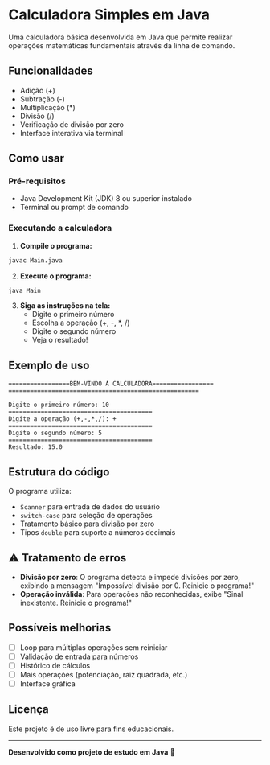 #  Calculadora Simples em Java

Uma calculadora básica desenvolvida em Java que permite realizar operações matemáticas fundamentais através da linha de comando.

##  Funcionalidades

-  Adição (+)
-  Subtração (-)
-  Multiplicação (*)
-  Divisão (/)
-  Verificação de divisão por zero
-  Interface interativa via terminal

##  Como usar

### Pré-requisitos

- Java Development Kit (JDK) 8 ou superior instalado
- Terminal ou prompt de comando

### Executando a calculadora

1. **Compile o programa:**
```bash
javac Main.java
```

2. **Execute o programa:**
```bash
java Main
```

3. **Siga as instruções na tela:**
   - Digite o primeiro número
   - Escolha a operação (+, -, *, /)
   - Digite o segundo número
   - Veja o resultado!

##  Exemplo de uso

```
=================BEM-VINDO À CALCULADORA=================
=====================================================

Digite o primeiro número: 10
========================================
Digite a operação (+,-,*,/): +
========================================
Digite o segundo número: 5
========================================
Resultado: 15.0
```

##  Estrutura do código

O programa utiliza:
- `Scanner` para entrada de dados do usuário
- `switch-case` para seleção de operações
- Tratamento básico para divisão por zero
- Tipos `double` para suporte a números decimais

## ⚠ Tratamento de erros

- **Divisão por zero**: O programa detecta e impede divisões por zero, exibindo a mensagem "Impossível divisão por 0. Reinicie o programa!"
- **Operação inválida**: Para operações não reconhecidas, exibe "Sinal inexistente. Reinicie o programa!"

##  Possíveis melhorias

- [ ] Loop para múltiplas operações sem reiniciar
- [ ] Validação de entrada para números
- [ ] Histórico de cálculos
- [ ] Mais operações (potenciação, raiz quadrada, etc.)
- [ ] Interface gráfica

##  Licença

Este projeto é de uso livre para fins educacionais.

---

**Desenvolvido como projeto de estudo em Java** 🚀
